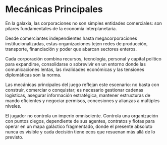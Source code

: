 # Mecánicas Principales

En la galaxia, las corporaciones no son simples entidades comerciales: son pilares fundamentales de la economía interplanetaria.

Desde comerciantes independientes hasta megacorporaciones institucionalizadas, estas organizaciones tejen redes de producción, transporte, financiación y poder que abarcan sectores enteros.

Cada corporación combina recursos, tecnología, personal y capital político para expandirse, consolidarse o sobrevivir en un entorno donde las comunicaciones lentas, las rivalidades económicas y las tensiones diplomáticas son la norma.

Las mecánicas principales del juego reflejan este escenario: no basta con construir, comerciar o conquistar; es necesario gestionar cadenas logísticas, asegurar información estratégica, mantener estructuras de mando eficientes y negociar permisos, concesiones y alianzas a múltiples niveles.

El jugador no controla un imperio omnisciente. Controla una organización con puntos ciegos, dependiente de sus agentes, contratos y flotas para operar en un mapa galáctico fragmentado, donde el presente absoluto nunca es visible y cada decisión tiene ecos que resuenan más allá de lo previsto.
